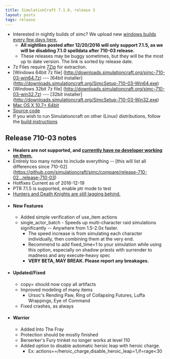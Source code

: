 ```yaml
---
title: SimulationCraft 7.1.0, release 3
layout: posts
tags: release
---
```

* Interested in nightly builds of simc? We upload new [windows builds every few days here.](http://downloads.simulationcraft.org/?C=M;O=D)
  * **All nightlies posted after 12/20/2016 will only support 7.1.5, as we will be disabling 7.1.0 spelldata after 710-03 release.**
  * These releases may be buggy sometimes, but they will be the most up to date version. The link is sorted by release date. 
* 7z Files require [7Zip](http://www.7-zip.org/) for extraction.
* [Windows 64bit 7z file] (http://downloads.simulationcraft.org/simc-710-03-win64.7z) ---  [64bit installer] (http://downloads.simulationcraft.org/SimcSetup-710-03-Win64.exe)
* [Windows 32bit 7z file] (http://downloads.simulationcraft.org/simc-710-03-win32.7z) ---  [32bit installer] (http://downloads.simulationcraft.org/SimcSetup-710-03-Win32.exe)
* [Mac OS X 10.7+ 64bit](http://downloads.simulationcraft.org/simc-710-03-osx-x86.dmg)
* [Source code](https://github.com/simulationcraft/simc/archive/release-710-03.zip)
* If you wish to run Simulationcraft on other (Linux) distributions, follow the [build instructions](https://github.com/simulationcraft/simc/wiki/HowToBuild)

## Release 710-03 notes
  * **Healers are not supported, and [currently have no developer working on them.](https://github.com/simulationcraft/simc#how-can-i-contribute)**
  * Entirely too many notes to include everything -- [this will list all differences since 710-02] (https://github.com/simulationcraft/simc/compare/release-710-02...release-710-03)
  * Hotfixes Current as of 2016-12-19
  * PTR 7.1.5 is supported, enable ptr mode to test
  * [Hunters and Death Knights are still lagging behind.](https://github.com/simulationcraft/simc#how-can-i-contribute)
* #### New Features
  * Added simple verification of use_item actions
  * single_actor_batch - Speeds up multi-character raid simulations significantly -- Anywhere from 1.5-2.0x faster.
    * The speed increase is from simulating each character individually, then combining them at the very end.
    * Recommend to add fixed_time=1 to your simulation while using this option, especially on shadow priests with surrender to madness and any execute-heavy spec
    * **VERY BETA, MAY BREAK. Please report any breakages.**
* #### Updated/Fixed
  * copy= should now copy all artifacts
  * Improved modeling of many items
    * Ursoc's Rending Paw, Ring of Collapsing Futures, Luffa Wrappings, Eye of Command
  * Fixed crashes, as always
* #### Warrior
  * Added Into The Fray
  * Protection should be mostly finished
  * Berserker's Fury trinket no longer works at level 110
  * Added option to disable automatic heroic leap with heroic charge.
    * Ex: actions+=/heroic_charge,disable_heroic_leap=1,if=rage\<30